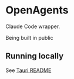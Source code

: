 # OpenAgents

Claude Code wrapper.

Being built in public


## Running locally
See [Tauri README](openagents-tauri/README.md)
